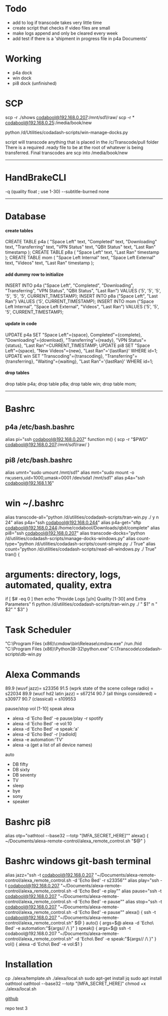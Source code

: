 # Todo
- add to log if transcode takes very little time
- create script that checks if video files are small
- make logs append and only be cleared every week
- add test if there is a 'shipment in progress file in p4a Documents'

# Working
- p4a dock
- win dock
- pi8 dock (unfinished)

# SCP
scp -r ./shows codabool@192.168.0.207:/mnt/sd1/raw/
scp -r * codabool@192.168.0.25:/media/book/new

python /d/Utilities/codadash-scripts/win-manage-docks.py

script will transcode anything that is placed in the /c/Transcode/pull folder
There is a required .ready file to be at the root of whatever is being transferred.
Final transcodes are scp into /media/book/new 

_____________________________________________________________________________________

# HandBrakeCLI
-q (quality float ; use 1-30)
--subtitle-burned none

_____________________________________________________________________________________

# Database
#### create tables
CREATE TABLE p4a (
  "Space Left"      text,
  "Completed"       text,
  "Downloading"     text,
  "Transferring"    text,
  "VPN Status"      text,
  "QBit Status"     text,
  "Last Ran"        timestamp
);
CREATE TABLE p8a (
  "Space Left"       text,
  "Last Ran"         timestamp
);
CREATE TABLE mom (
  "Space Left Internal"    text,
  "Space Left External"    text,
  "Videos"                 text,
  "Last Ran"               timestamp
);

#### add dummy row to initialize
INSERT INTO p4a ("Space Left", "Completed", "Downloading", "Transferring", "VPN Status", "QBit Status", "Last Ran") VALUES ('5', '5', '5', '5', '5', '5', CURRENT_TIMESTAMP);
INSERT INTO p8a ("Space Left", "Last Ran") VALUES ('5', CURRENT_TIMESTAMP);
INSERT INTO mom ("Space Left Internal", "Space Left External", "Videos", "Last Ran") VALUES ('5', '5', '5', CURRENT_TIMESTAMP);

#### update in code
UPDATE p4a SET "Space Left"={space}, Completed"={complete}, "Downloading"={download}, "Transferring"={ready}, "VPN Status"={status}, "Last Ran"=CURRENT_TIMESTAMP;
UPDATE pi8 SET "Space Left"={space}, "New Videos"={new}, "Last Ran"=\'{lastRan}\'  WHERE id=1;
UPDATE win SET "Transcoding"={transcoding}, "Transferring"={transferring}, "Waiting"={waiting}, "Last Ran"=\'{lastRan}\' WHERE id=1;

#### drop tables
drop table p4a;
drop table p8a;
drop table win;
drop table mom;

_____________________________________________________________________________________

# Bashrc
## p4a /etc/bash.bashrc
alias pi="ssh codabool@192.168.0.207"
function m() {
  scp -r "$PWD" codabool@192.168.0.207:/mnt/sd1/raw/
}

## pi8 /etc/bash.bashrc
alias umnt="sudo umount /mnt/sd1"
alias mnt="sudo mount -o rw,users,uid=1000,umask=0001 /dev/sda1 /mnt/sd1"
alias p4a="ssh codabool@192.168.1.16"

# win ~/.bashrc
alias transcode-all="python /d/utilities/codadash-scripts/tran-win.py ./ y n 24"
alias p4a="ssh codabool@192.168.0.244"
alias p4a-get="sftp codabool@192.168.0.244:/home/codabool/Downloads/qbit/complete"
alias pi8="ssh codabool@192.168.0.207"
alias transcode-docks="python /d/utilities/codadash-scripts/manage-docks-windows.py"
alias count-type="python /d/utilities/codadash-scripts/count-simple.py ./ True"
alias count="python /d/utilities/codadash-scripts/read-all-windows.py ./ True"
tran() {
  # arguments: directory, logs, automated, quality, extra
  if [ $# -eq 0 ]
    then
      echo "Provide Logs [y/n] Quality [1-30] and Extra Parameters"
  fi
  python /d/utilities/codadash-scripts/tran-win.py ./ " $1" n " $2" " $3"
}

# Task Scheduler
"C:\Program Files (x86)\cmdow\bin\Release\cmdow.exe"
/run /hid "C:\Program Files (x86)\Python38-32\python.exe" C:\Transcode\codadash-scripts\db-win.py


# Alexa Commands

89.9 (wuvf jazz)= s23356
91.5 (wprk state of the scene college radio) = s22034
89.9 (wucf hd2 latin jazz) = s67214
90.7 (all things considered) = s30977 
90.7 (classical) = s109553

pause/stop
vol [1-10]
speak
alexa
- alexa -d 'Echo Bed' -e pause/play -r spotify
- alexa -d 'Echo Bed' -e vol:10
- alexa -d 'Echo Bed' -e speak:'a'
- alexa -d 'Echo Bed' -r [radioId]
- alexa -e automation:'TV'
- alexa -a (get a list of all device names)

auto
- DB fifty
- DB sixty
- DB seventy
- TV
- sleep
- bye
- sony
- speaker

# Bashrc pi8
alias otp="oathtool --base32 --totp \"[MFA_SECRET_HERE]\""
alexa() {
  ~/Documents/alexa-remote-control/alexa_remote_control.sh "$@"
}

# Bashrc windows git-bash terminal
alias jazz="ssh -t codabool@192.168.0.207 \"~/Documents/alexa-remote-control/alexa_remote_control.sh -d 'Echo Bed' -r s23356\""
alias play="ssh -t codabool@192.168.0.207 \"~/Documents/alexa-remote-control/alexa_remote_control.sh -d 'Echo Bed' -e play\""
alias pause="ssh -t codabool@192.168.0.207 \"~/Documents/alexa-remote-control/alexa_remote_control.sh -d 'Echo Bed' -e pause\""
alias stop="ssh -t codabool@192.168.0.207 \"~/Documents/alexa-remote-control/alexa_remote_control.sh -d 'Echo Bed' -e pause\""
alexa() {
  ssh -t codabool@192.168.0.207 "~/Documents/alexa-remote-control/alexa_remote_control.sh" $@
}
auto() {
  args=$@
  alexa -d 'Echo\ Bed' -e automation:"${args// /\\ }"
}
speak() {
  args=$@
  ssh -t codabool@192.168.0.207 "~/Documents/alexa-remote-control/alexa_remote_control.sh" -d 'Echo\ Bed' -e speak:"${args// /\\ }"
}
vol() {
  alexa -d 'Echo\ Bed' -e vol:$1
}

# Installation
cp ./alexa/template.sh ./alexa/local.sh
sudo apt-get install jq
sudo apt install oathtool
oathtool --base32 --totp "[MFA_SECRET_HERE]" 
chmod +x ./alexa/local.sh

[github](https://github.com/thorsten-gehrig/alexa-remote-control)

repo test 3
